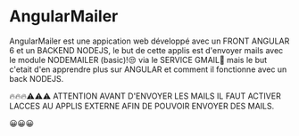 # AngularMailer

AngularMailer est une appication web développé avec un FRONT ANGULAR 6 et un BACKEND NODEJS, le but de cette applis est d'envoyer mails avec le module NODEMAILER (basic)!😒 via le SERVICE GMAIL📩  mais le but c'etait d'en apprendre plus sur ANGULAR et comment il fonctionne avec un back NODEJS.

🔥🔥🔥⚠️⚠️⚠️ ATTENTION AVANT D'ENVOYER LES MAILS IL FAUT ACTIVER LACCES AU APPLIS EXTERNE AFIN DE POUVOIR ENVOYER DES MAILS.

😀😀😀
